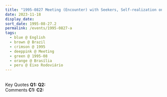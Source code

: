 ```yaml
---
title: "1995-0827 Meeting (Encounter) with Seekers, Self-realization on the Streets during Shopping at a Market Fair, Eixo Rodoviário, Brasília, Brazil"
date: 2023-11-18
display_date: 
sort_date: 1995-08-27.2
permalink: /events/1995-0827-a
tags:
  - blue @ English
  - brown @ Brazil
  - crimson @ 1995
  - deeppink @ Meeting
  - green @ 1995-08
  - orange @ Brasília
  - peru @ Eixo Rodoviário
---
```


<br>

<wave-list>
  <list-title color="DarkSeaGreen" width="55">Key Quotes</list-title>
  <list-item color="BlanchedAlmond" width="280"><b>Q1:</b> <i></i></list-item>
  <list-item color="Lavender" width="280"><b>Q2:</b> <i></i></list-item>
</wave-list>

<br>

<wave-list>
  <list-title color="DarkSeaGreen" width="55">Comments</list-title>
  <list-item color="BlanchedAlmond" width="280"><b>C1:</b> <i></i></list-item>
  <list-item color="Lavender" width="280"><b>C2:</b> <i></i></list-item>
</wave-list>